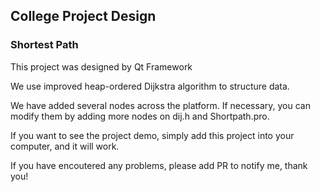 ## College Project Design
### Shortest Path

This project was designed by Qt Framework

We use improved heap-ordered Dijkstra algorithm to structure data.

We have added several nodes across the platform. If necessary, you can modify them by adding more nodes on dij.h and Shortpath.pro. 

If you want to see the project demo, simply add this project into your computer, and it will work.

If you have encoutered any problems, please add PR to notify me, thank you!

